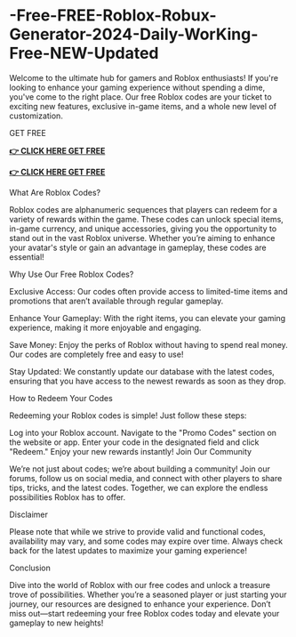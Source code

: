 # -Free-FREE-Roblox-Robux-Generator-2024-Daily-WorKing-Free-NEW-Updated

Welcome to the ultimate hub for gamers and Roblox enthusiasts! If you're looking to enhance your gaming experience without spending a dime, you've come to the right place. Our free Roblox codes are your ticket to exciting new features, exclusive in-game items, and a whole new level of customization.

GET FREE

**[👉 CLICK HERE GET FREE](https://tinyurl.com/55jbsejf)**

**[👉 CLICK HERE GET FREE](https://tinyurl.com/55jbsejf)**

What Are Roblox Codes?

Roblox codes are alphanumeric sequences that players can redeem for a variety of rewards within the game. These codes can unlock special items, in-game currency, and unique accessories, giving you the opportunity to stand out in the vast Roblox universe. Whether you’re aiming to enhance your avatar's style or gain an advantage in gameplay, these codes are essential!

Why Use Our Free Roblox Codes?

Exclusive Access: Our codes often provide access to limited-time items and promotions that aren’t available through regular gameplay.

Enhance Your Gameplay: With the right items, you can elevate your gaming experience, making it more enjoyable and engaging.

Save Money: Enjoy the perks of Roblox without having to spend real money. Our codes are completely free and easy to use!

Stay Updated: We constantly update our database with the latest codes, ensuring that you have access to the newest rewards as soon as they drop.

How to Redeem Your Codes

Redeeming your Roblox codes is simple! Just follow these steps:

Log into your Roblox account.
Navigate to the "Promo Codes" section on the website or app.
Enter your code in the designated field and click "Redeem."
Enjoy your new rewards instantly!
Join Our Community

We’re not just about codes; we’re about building a community! Join our forums, follow us on social media, and connect with other players to share tips, tricks, and the latest codes. Together, we can explore the endless possibilities Roblox has to offer.

Disclaimer

Please note that while we strive to provide valid and functional codes, availability may vary, and some codes may expire over time. Always check back for the latest updates to maximize your gaming experience!

Conclusion

Dive into the world of Roblox with our free codes and unlock a treasure trove of possibilities. Whether you’re a seasoned player or just starting your journey, our resources are designed to enhance your experience. Don’t miss out—start redeeming your free Roblox codes today and elevate your gameplay to new heights!


